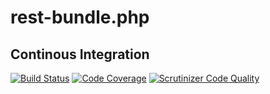 rest-bundle.php
===============

Continous Integration
---------------------

[![Build Status](https://travis-ci.org/dontdrinkandroot/rest-bundle.php.svg?branch=master)](https://travis-ci.org/dontdrinkandroot/rest-bundle.php)
[![Code Coverage](https://scrutinizer-ci.com/g/dontdrinkandroot/rest-bundle.php/badges/coverage.png?b=master)](https://scrutinizer-ci.com/g/dontdrinkandroot/rest-bundle.php/?branch=master)
[![Scrutinizer Code Quality](https://scrutinizer-ci.com/g/dontdrinkandroot/rest-bundle.php/badges/quality-score.png?b=master)](https://scrutinizer-ci.com/g/dontdrinkandroot/rest-bundle.php/?branch=master)
